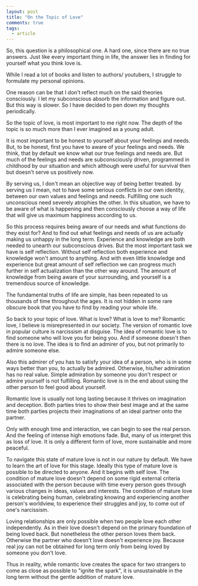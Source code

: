 ```yaml
---
layout: post
title: "On the Topic of Love"
comments: true
tags:
  - article
---
```


So, this question is a philosophical one. A hard one, since there are no true answers. Just like every important thing in life, the answer lies in finding for yourself what you think love is.

While I read a lot of books and listen to authors/ youtubers, I struggle to formulate my personal opinions.

One reason can be that I don't reflect much on the said theories consciously. I let my subconscious absorb the information and figure out. But this way is slower. So I have decided to pen down my thoughts periodically.

So the topic of love, is most important to me right now. The depth of the topic is so much more than I ever imagined as a young adult.

It is most important to be honest to yourself about your feelings and needs. But, to be honest, first you have to aware of your feelings and needs. We think, that by default we know what our true feelings and needs are. But much of the feelings and needs are subconsciously driven, programmed in childhood by our situation and which although were useful for survival then but doesn't serve us positively now.

By serving us, I don't mean an objective way of being better treated. by serving us I mean, not to have some serious conflicts in our own identity, between our own values and feelings and needs. Fulfilling one such unconscious need severely atrophies the other. In this situation, we have to be aware of what is happening and then consciously choose a way of life that will give us maximum happiness according to us.

So this process requires being aware of our needs and what functions do they exist for? And to find out what feelings and needs of us are actually making us unhappy in the long term. Experience and knowledge are both needed to unearth our subconscious drives. But the most important task we have is self reflection. Without self reflection both experience and knowledge won't amount to anything. And with even little knowledge and experience but great amount of self reflection we can progress much further in self actualization than the other way around. The amount of knowledge from being aware of your surrounding, and yourself is a tremendous source of knowledge.

The fundamental truths of life are simple, has been repeated to us thousands of time throughout the ages. It is not hidden in some rare obscure book that you have to find by reading your whole life.

So back to your topic of love. What is love? What is love to me? Romantic love, I believe is misrepresented in our society. The version of romantic love in popular culture is narcissism at disguise. The idea of romantic love is to find someone who will love you for being you. And if someone doesn't then there is no love. The idea is to find an admirer of you, but not primarily to admire someone else.

Also this admirer of you has to satisfy your idea of a person, who is in some ways better than you, to actually be admired. Otherwise, his/her admiration has no real value. Simple admiration by someone you don't respect or admire yourself is not fulfilling. Romantic love is in the end about using the other person to feel good about yourself.

Romantic love is usually not long lasting because it thrives on imagination and deception. Both parties tries to show their best image and at the same time both parties projects their imaginations of an ideal partner onto the partner.

Only with enough time and interaction, we can begin to see the real person. And the feeling of intense high emotions fade. But, many of us interpret this as loss of love. It is only a different form of love, more sustainable and more peaceful.

To navigate this state of mature love is not in our nature by default. We have to learn the art of love for this stage. Ideally this type of mature love is possible to be directed to anyone. And it begins with self love. The condition of mature love doesn't depend on some rigid external criteria associated with the person because with time every person goes through various changes in ideas, values and interests. The condition of mature love is celebrating being human, celebrating knowing and experiencing another person's worldview, to experience their struggles and joy, to come out of one's narcissism.

Loving relationships are only possible when two people love each other independently. As in their love doesn't depend on the primary foundation of being loved back. But nonetheless the other person loves them back. Otherwise the partner who doesn't love doesn't experience joy. Because real joy can not be obtained for long term only from being loved by someone you don't love.

Thus in reality, while romantic love creates the space for two strangers to come as close as possible to "ignite the spark", it is unsustainable in the long term without the gentle addition of mature love.
